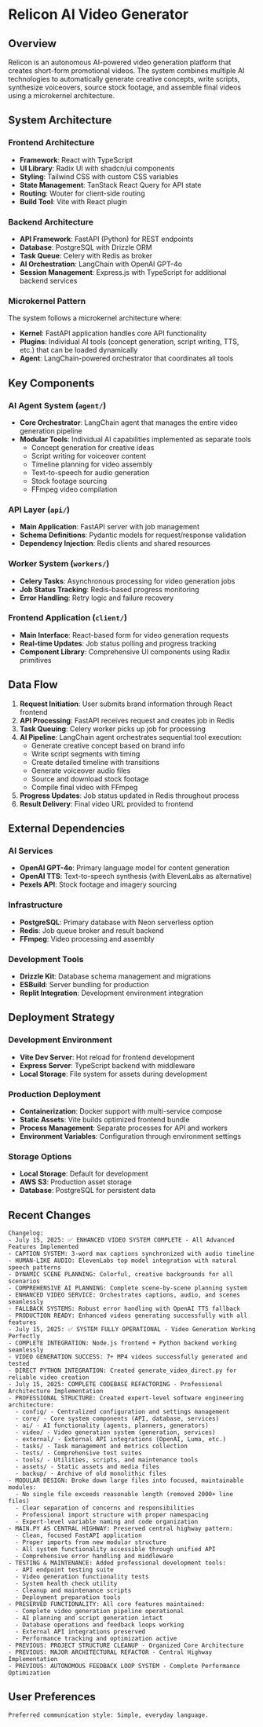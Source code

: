 # Relicon AI Video Generator

## Overview

Relicon is an autonomous AI-powered video generation platform that creates short-form promotional videos. The system combines multiple AI technologies to automatically generate creative concepts, write scripts, synthesize voiceovers, source stock footage, and assemble final videos using a microkernel architecture.

## System Architecture

### Frontend Architecture
- **Framework**: React with TypeScript
- **UI Library**: Radix UI with shadcn/ui components
- **Styling**: Tailwind CSS with custom CSS variables
- **State Management**: TanStack React Query for API state
- **Routing**: Wouter for client-side routing
- **Build Tool**: Vite with React plugin

### Backend Architecture
- **API Framework**: FastAPI (Python) for REST endpoints
- **Database**: PostgreSQL with Drizzle ORM
- **Task Queue**: Celery with Redis as broker
- **AI Orchestration**: LangChain with OpenAI GPT-4o
- **Session Management**: Express.js with TypeScript for additional backend services

### Microkernel Pattern
The system follows a microkernel architecture where:
- **Kernel**: FastAPI application handles core API functionality
- **Plugins**: Individual AI tools (concept generation, script writing, TTS, etc.) that can be loaded dynamically
- **Agent**: LangChain-powered orchestrator that coordinates all tools

## Key Components

### AI Agent System (`agent/`)
- **Core Orchestrator**: LangChain agent that manages the entire video generation pipeline
- **Modular Tools**: Individual AI capabilities implemented as separate tools
  - Concept generation for creative ideas
  - Script writing for voiceover content
  - Timeline planning for video assembly
  - Text-to-speech for audio generation
  - Stock footage sourcing
  - FFmpeg video compilation

### API Layer (`api/`)
- **Main Application**: FastAPI server with job management
- **Schema Definitions**: Pydantic models for request/response validation
- **Dependency Injection**: Redis clients and shared resources

### Worker System (`workers/`)
- **Celery Tasks**: Asynchronous processing for video generation jobs
- **Job Status Tracking**: Redis-based progress monitoring
- **Error Handling**: Retry logic and failure recovery

### Frontend Application (`client/`)
- **Main Interface**: React-based form for video generation requests
- **Real-time Updates**: Job status polling and progress tracking
- **Component Library**: Comprehensive UI components using Radix primitives

## Data Flow

1. **Request Initiation**: User submits brand information through React frontend
2. **API Processing**: FastAPI receives request and creates job in Redis
3. **Task Queuing**: Celery worker picks up job for processing
4. **AI Pipeline**: LangChain agent orchestrates sequential tool execution:
   - Generate creative concept based on brand info
   - Write script segments with timing
   - Create detailed timeline with transitions
   - Generate voiceover audio files
   - Source and download stock footage
   - Compile final video with FFmpeg
5. **Progress Updates**: Job status updated in Redis throughout process
6. **Result Delivery**: Final video URL provided to frontend

## External Dependencies

### AI Services
- **OpenAI GPT-4o**: Primary language model for content generation
- **OpenAI TTS**: Text-to-speech synthesis (with ElevenLabs as alternative)
- **Pexels API**: Stock footage and imagery sourcing

### Infrastructure
- **PostgreSQL**: Primary database with Neon serverless option
- **Redis**: Job queue broker and result backend
- **FFmpeg**: Video processing and assembly

### Development Tools
- **Drizzle Kit**: Database schema management and migrations
- **ESBuild**: Server bundling for production
- **Replit Integration**: Development environment integration

## Deployment Strategy

### Development Environment
- **Vite Dev Server**: Hot reload for frontend development
- **Express Server**: TypeScript backend with middleware
- **Local Storage**: File system for assets during development

### Production Deployment
- **Containerization**: Docker support with multi-service compose
- **Static Assets**: Vite builds optimized frontend bundle
- **Process Management**: Separate processes for API and workers
- **Environment Variables**: Configuration through environment settings

### Storage Options
- **Local Storage**: Default for development
- **AWS S3**: Production asset storage
- **Database**: PostgreSQL for persistent data

## Recent Changes

```
Changelog:
- July 15, 2025: ✅ ENHANCED VIDEO SYSTEM COMPLETE - All Advanced Features Implemented
- CAPTION SYSTEM: 3-word max captions synchronized with audio timeline
- HUMAN-LIKE AUDIO: ElevenLabs top model integration with natural speech patterns
- DYNAMIC SCENE PLANNING: Colorful, creative backgrounds for all scenarios
- COMPREHENSIVE AI PLANNING: Complete scene-by-scene planning system
- ENHANCED VIDEO SERVICE: Orchestrates captions, audio, and scenes seamlessly
- FALLBACK SYSTEMS: Robust error handling with OpenAI TTS fallback
- PRODUCTION READY: Enhanced videos generating successfully with all features
- July 15, 2025: ✅ SYSTEM FULLY OPERATIONAL - Video Generation Working Perfectly
- COMPLETE INTEGRATION: Node.js frontend + Python backend working seamlessly
- VIDEO GENERATION SUCCESS: 7+ MP4 videos successfully generated and tested
- DIRECT PYTHON INTEGRATION: Created generate_video_direct.py for reliable video creation
- July 15, 2025: COMPLETE CODEBASE REFACTORING - Professional Architecture Implementation
- PROFESSIONAL STRUCTURE: Created expert-level software engineering architecture:
  - config/ - Centralized configuration and settings management
  - core/ - Core system components (API, database, services)
  - ai/ - AI functionality (agents, planners, generators) 
  - video/ - Video generation system (generation, services)
  - external/ - External API integrations (OpenAI, Luma, etc.)
  - tasks/ - Task management and metrics collection
  - tests/ - Comprehensive test suites
  - tools/ - Utilities, scripts, and maintenance tools
  - assets/ - Static assets and media files
  - backup/ - Archive of old monolithic files
- MODULAR DESIGN: Broke down large files into focused, maintainable modules:
  - No single file exceeds reasonable length (removed 2000+ line files)
  - Clear separation of concerns and responsibilities
  - Professional import structure with proper namespacing
  - Expert-level variable naming and code organization
- MAIN.PY AS CENTRAL HIGHWAY: Preserved central highway pattern:
  - Clean, focused FastAPI application
  - Proper imports from new modular structure
  - All system functionality accessible through unified API
  - Comprehensive error handling and middleware
- TESTING & MAINTENANCE: Added professional development tools:
  - API endpoint testing suite
  - Video generation functionality tests
  - System health check utility
  - Cleanup and maintenance scripts
  - Deployment preparation tools
- PRESERVED FUNCTIONALITY: All core features maintained:
  - Complete video generation pipeline operational
  - AI planning and script generation intact
  - Database operations and feedback loops working
  - External API integrations preserved
  - Performance tracking and optimization active
- PREVIOUS: PROJECT STRUCTURE CLEANUP - Organized Core Architecture
- PREVIOUS: MAJOR ARCHITECTURAL REFACTOR - Central Highway Implementation
- PREVIOUS: AUTONOMOUS FEEDBACK LOOP SYSTEM - Complete Performance Optimization
```

## User Preferences

```
Preferred communication style: Simple, everyday language.
```